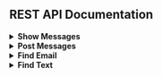 ## REST API Documentation

<details>
  <summary><b> Show Messages </b></summary>
  
  Returns all messages.
  ----

* **URL**

  /v1/messages

* **Method:**

  `GET`
  
*  **URL Params**
 
   `none`

* **Success Response:**

  * **Code:** 200 <br />
 
* **Error Response:**

  * **Code:** 404 NOT FOUND <br />
    **Content:** `{"error":"there is an error","success":"0","status":"404"}`
  
  * **Code:** 500 Internal Server Error  <br />
    **Content:** `{"error":"there is an error","success":"0","status":"500"}`

* **Sample Call:**

  127.0.0.1:8000/api/v1/messages
</details>

<details>
  <summary><b> Post Messages </b></summary>

  Post email,name,subject and body to database.
----
* **URL**

  /v1/messages

* **Method:**

  `POST`
  
*  **URL Params**
 
   `none`
   
*  **Data Params**

    **Required:**
 
   `email`,`name`,`subject`,`body`

* **Success Response:**

  * **Code:** 201 <br />
 
* **Error Response:**
  
  * **Code:** 400 Validation Error  <br />
    **Content:** `{"email":["The email field is required."],"info":["Bad Request"],"status":["400"]}`
  
  * **Code:** 404 NOT FOUND <br />
    **Content:** `{"error":"there is an error","success":"0","status":"404"}`
  
  * **Code:** 500 Internal Server Error  <br />
    **Content:** `{"error":"there is an error","success":"0","status":"500"}`  


* **Sample Call:**

  127.0.0.1:8000/api/v1/messages
</details>

<details>
  <summary><b> Find Email </b></summary>
  
  Search for messages based on email adress(Exact Match Required).
  ----

* **URL**

  /v1/messages/find/email/{email}

* **Method:**

  `GET`
  
*  **URL Params**
 
   `email=varchar`

* **Success Response:**

  * **Code:** 200 <br />
 
* **Error Response:**

  * **Code:** 404 NOT FOUND <br />
    **Content:** `{"error":"there is an error","success":"0","status":"404"}`
  
  * **Code:** 500 Internal Server Error  <br />
    **Content:** `{"error":"there is an error","success":"0","status":"500"}`

* **Sample Call:**

  127.0.0.1:8000/api/v1/messages/find/email/testemail@hotmail.com
</details>

<details>
  <summary><b> Find Text </b></summary>
  
  Search for messages based on text.Searches the subject or the body of messages.
  ----

* **URL**

  /v1/messages/find/text/{text}

* **Method:**

  `GET`
  
*  **URL Params**
 
   `text=varchar`

* **Success Response:**

  * **Code:** 200 <br />
 
* **Error Response:**

  * **Code:** 404 NOT FOUND <br />
    **Content:** `{"error":"there is an error","success":"0","status":"404"}`
  
  * **Code:** 500 Internal Server Error  <br />
    **Content:** `{"error":"there is an error","success":"0","status":"500"}`

* **Sample Call:**

  127.0.0.1:8000/api/v1/messages/find/text/programming
</details>
